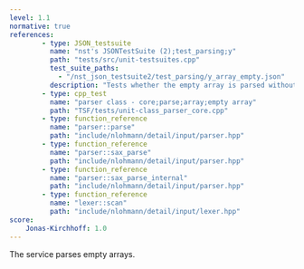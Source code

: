 ```yaml
---
level: 1.1
normative: true
references:
        - type: JSON_testsuite
          name: "nst's JSONTestSuite (2);test_parsing;y"
          path: "tests/src/unit-testsuites.cpp"
          test_suite_paths:
            - "/nst_json_testsuite2/test_parsing/y_array_empty.json"
          description: "Tests whether the empty array is parsed without exception."
        - type: cpp_test
          name: "parser class - core;parse;array;empty array"
          path: "TSF/tests/unit-class_parser_core.cpp"
        - type: function_reference
          name: "parser::parse"
          path: "include/nlohmann/detail/input/parser.hpp"
        - type: function_reference
          name: "parser::sax_parse"
          path: "include/nlohmann/detail/input/parser.hpp"
        - type: function_reference
          name: "parser::sax_parse_internal"
          path: "include/nlohmann/detail/input/parser.hpp"
        - type: function_reference
          name: "lexer::scan"
          path: "include/nlohmann/detail/input/lexer.hpp"
score:
    Jonas-Kirchhoff: 1.0
---
```


The service parses empty arrays.